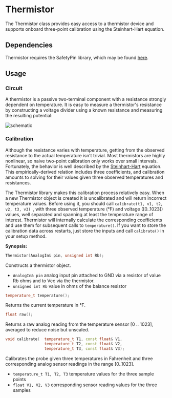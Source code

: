 Thermistor
==========

The Thermistor class provides easy access to a thermistor device and supports onboard three-point calibration using the Steinhart-Hart equation.

Dependencies
------------

Thermistor requires the SafetyPin library, which may be found [here](https://github.com/csosborn/SafetyPin).

Usage
-----

### Circuit

A thermistor is a passive two-terminal component with a resistance strongly dependent on temperature. It is easy to measure a thermistor's resistance by constructing a voltage divider using a known resistance and measuring the resulting potential:

![schematic](https://raw.github.com/csosborn/Thermistor/master/docs/basic_circuit.png "Voltage divider configuration")

### Calibration

Although the resistance varies with temperature, getting from the observed resistance to the actual temperature isn't trivial. Most thermistors are highly nonlinear, so naive two-point calibration only works over small intervals. Fortunately, the behavior is well described by the [Steinhart-Hart](http://en.wikipedia.org/wiki/Steinhart–Hart_equation) equation. This empirically-derived relation includes three coefficients, and calibration amounts to solving for their values given three observed temperatures and resistances.

The Thermistor library makes this calibration process relatively easy. When a new Thermistor object is created it is uncalibrated and will return incorrect temperature values. Before using it, you should call ```calibrate(t1, v1, t2, v2, t3, v3) ```, with three observed temperature (°F) and voltage ([0..1023]) values, well separated and spanning at least the temperature range of interest. Thermistor will internally calculate the corresponding coefficients and use them for subsequent calls to ``` temperature() ```. If you want to store the calibration data across restarts, just store the inputs and call ``` calibrate() ``` in your setup method.


**Synopsis:**

```Cpp
Thermistor(AnalogIn& pin, unsigned int Rb);
```

Constructs a thermistor object.
 * ``` AnalogIn& pin ``` analog input pin attached to GND via a resistor of value Rb ohms and to Vcc via the thermistor.
 * ``` unsigned int Rb ``` value in ohms of the balance resistor

```Cpp
temperature_t temperature();
```

Returns the current temperature in °F.

```Cpp
float raw();
```

Returns a raw analog reading from the temperature sensor [0 .. 1023], averaged to reduce noise but unscaled.

```Cpp
void calibrate(  temperature_t T1, const float& V1, 
                 temperature_t T2, const float& V2, 
                 temperature_t T3, const float& V3);
```

Calibrates the probe given three temperatures in Fahrenheit and three corresponding analog sensor readings in the range [0..1023].
 * ``` temperature_t T1, T2, T3 ``` temperature values for the three sample points
 * ``` float V1, V2, V3 ``` corresponding sensor reading values for the three samples
